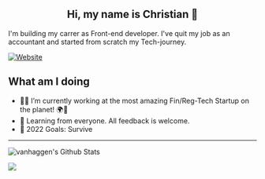 
<h2 align="center">Hi, my name is Christian 👋</h2> 
 
I'm building my carrer as Front-end developer. I've quit my job as an accountant and started from scratch my Tech-journey.

[![Website](https://img.shields.io/static/v1?label=linkedin&logo=linkedin&labelColor=0077ee&style=for-the-badge&message=let%27s%20connect)](https://www.linkedin.com/in/christian-haag-dev/)


## What am I doing

- 👨‍💻 I’m currently working at the most amazing Fin/Reg-Tech Startup on the planet! 🌍💚
- 🌿 Learning from everyone. All feedback is welcome.
- 🤝 2022 Goals: Survive 
---
<!---<img align="right" alt="vanhaggen's Github Stats" src="https://github-readme-stats.vercel.app/api/top-langs/?username=vanhaaggen&layout=compact" /> --->

<img alt="vanhaggen's Github Stats" src="https://github-readme-stats.vercel.app/api?username=vanhaaggen&show_icons=true"/>

![](https://github-readme-codewars-stats.herokuapp.com/api/?username=vanhaaggen&card&colormode=dark_mode)


